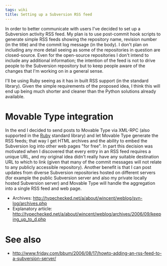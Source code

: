```yaml
---
tags: wiki
title: Setting up a Subversion RSS feed
---
```


In order to better communicate with users I've decided to set up a Subversion activity RSS feed. My plan is to use post-commit hook scripts to generate simple RSS feeds showing the repository name, revision number (in the title) and the commit log message (in the body). I don't plan on including any more detail seeing as some of the repositories in question are closed-source. Even for the open-source repositories I don't intend to include any additional information; the intention of the feed is not to drive people to the Subversion repository but to keep people aware of the changes that I'm working on in a general sense.

I'll be using Ruby seeing as it has in built RSS support (in the standard library). Given the simple requirements of the proposed idea, I think this will end up being much shorter and cleaner than the Python solutions already available.

# Movable Type integration

In the end I decided to send posts to Movable Type via XML-RPC (also supported in the [Ruby](/wiki/Ruby) standard library) and let Movable Type generate the RSS feeds; that way I get HTML archives and the ability to embed the Subversion log into other web pages "for free". In part this decision was motivated when I discovered that every entry in an RSS feed requires a unique URL, and my original idea didn't really have any suitable destination URL to which to link (given that many of the commit messages will not relate to any publicly accessible repository). Another benefit is that I can post updates from diverse Subversion repositories hosted on different servers (for example the public Subversion server and also my private locally hosted Subversion server) and Movable Type will handle the aggregation into a single RSS feed and web page.

-   Archives: <http://typechecked.net/a/about/wincent/weblog/svn-log/archives.php>
-   Explanatory article: <http://typechecked.net/a/about/wincent/weblog/archives/2006/09/keeping_up_to_d.php>

# See also

-   <http://www.friday.com/bbum/2006/08/17/howto-adding-an-rss-feed-to-a-subversion-server/>
